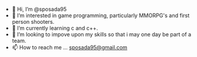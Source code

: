 - 👋 Hi, I’m @sposada95
- 👀 I’m interested in game programming, particularly MMORPG's and first person shooters.
- 🌱 I’m currently learning c and c++.
- 💞️ I’m looking to impove upon my skills so that i may one day be part of a team.
- 📫 How to reach me ... sposada95@gmail.com


